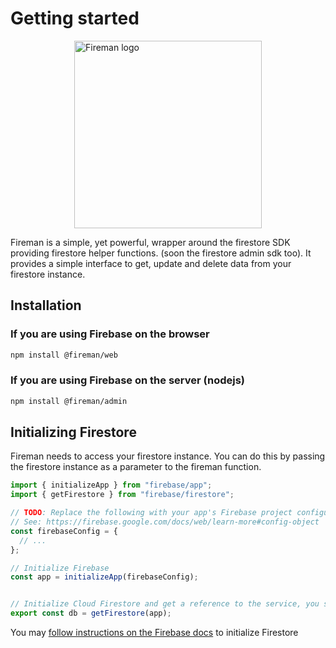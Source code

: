 # Getting started

<div style="display: flex; justify-content: center">
  <img style="width: 300px" src="/logo.svg" alt="Fireman logo" >
</div>

Fireman is a simple, yet powerful, wrapper around the firestore SDK providing firestore helper functions. (soon the firestore admin sdk too).
It provides a simple interface to get, update and delete data from your firestore instance.

## Installation

### If you are using Firebase on the browser

```bash
npm install @fireman/web
```

### If you are using Firebase on the server (nodejs)

```bash
npm install @fireman/admin
```

## Initializing Firestore

  Fireman needs to access your firestore instance. You can do this by passing the firestore instance as a parameter to the fireman function.

  ```js
import { initializeApp } from "firebase/app";
import { getFirestore } from "firebase/firestore";

// TODO: Replace the following with your app's Firebase project configuration
// See: https://firebase.google.com/docs/web/learn-more#config-object
const firebaseConfig = {
    // ...
};

// Initialize Firebase
const app = initializeApp(firebaseConfig);


// Initialize Cloud Firestore and get a reference to the service, you should export it in case you need to access it elsewhere.
export const db = getFirestore(app);
  ```

  You may [follow instructions on the Firebase docs](https://firebase.google.com/docs/firestore/quickstart#initialize) to initialize Firestore
